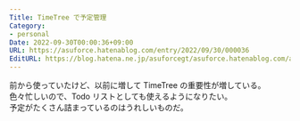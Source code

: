 ```yaml
---
Title: TimeTree で予定管理
Category:
- personal
Date: 2022-09-30T00:00:36+09:00
URL: https://asuforce.hatenablog.com/entry/2022/09/30/000036
EditURL: https://blog.hatena.ne.jp/asuforcegt/asuforce.hatenablog.com/atom/entry/4207112889923119819
---
```


前から使っていたけど、以前に増して TimeTree の重要性が増している。  
色々忙しいので、Todo リストとしても使えるようになりたい。  
予定がたくさん詰まっているのはうれしいものだ。  
